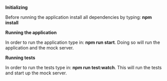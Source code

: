 **Initializing**

Before running the application install all dependencies by typing: **npm install**

**Running the application**

In order to run the application type in: **npm run start**. Doing so will run the application and the mock server.

**Running tests**

In order to run the tests type in: **npm run test:watch**. This will run the tests and start up the mock server.
